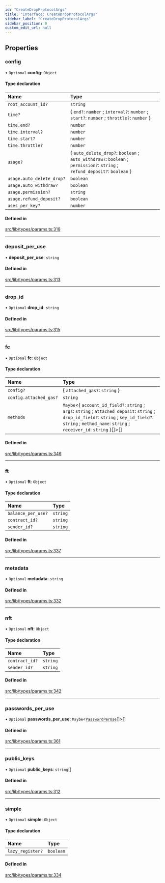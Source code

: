 ```yaml
---
id: "CreateDropProtocolArgs"
title: "Interface: CreateDropProtocolArgs"
sidebar_label: "CreateDropProtocolArgs"
sidebar_position: 0
custom_edit_url: null
---
```


## Properties

### config

• `Optional` **config**: `Object`

#### Type declaration

| Name | Type |
| :------ | :------ |
| `root_account_id?` | `string` |
| `time?` | { `end?`: `number` ; `interval?`: `number` ; `start?`: `number` ; `throttle?`: `number`  } |
| `time.end?` | `number` |
| `time.interval?` | `number` |
| `time.start?` | `number` |
| `time.throttle?` | `number` |
| `usage?` | { `auto_delete_drop?`: `boolean` ; `auto_withdraw?`: `boolean` ; `permission?`: `string` ; `refund_deposit?`: `boolean`  } |
| `usage.auto_delete_drop?` | `boolean` |
| `usage.auto_withdraw?` | `boolean` |
| `usage.permission?` | `string` |
| `usage.refund_deposit?` | `boolean` |
| `uses_per_key?` | `number` |

#### Defined in

[src/lib/types/params.ts:316](https://github.com/keypom/keypom-js/blob/8c566df/src/lib/types/params.ts#L316)

___

### deposit\_per\_use

• **deposit\_per\_use**: `string`

#### Defined in

[src/lib/types/params.ts:313](https://github.com/keypom/keypom-js/blob/8c566df/src/lib/types/params.ts#L313)

___

### drop\_id

• `Optional` **drop\_id**: `string`

#### Defined in

[src/lib/types/params.ts:315](https://github.com/keypom/keypom-js/blob/8c566df/src/lib/types/params.ts#L315)

___

### fc

• `Optional` **fc**: `Object`

#### Type declaration

| Name | Type |
| :------ | :------ |
| `config?` | { `attached_gas?`: `string`  } |
| `config.attached_gas?` | `string` |
| `methods` | `Maybe`<{ `account_id_field?`: `string` ; `args`: `string` ; `attached_deposit`: `string` ; `drop_id_field?`: `string` ; `key_id_field?`: `string` ; `method_name`: `string` ; `receiver_id`: `string`  }[]\>[] |

#### Defined in

[src/lib/types/params.ts:346](https://github.com/keypom/keypom-js/blob/8c566df/src/lib/types/params.ts#L346)

___

### ft

• `Optional` **ft**: `Object`

#### Type declaration

| Name | Type |
| :------ | :------ |
| `balance_per_use?` | `string` |
| `contract_id?` | `string` |
| `sender_id?` | `string` |

#### Defined in

[src/lib/types/params.ts:337](https://github.com/keypom/keypom-js/blob/8c566df/src/lib/types/params.ts#L337)

___

### metadata

• `Optional` **metadata**: `string`

#### Defined in

[src/lib/types/params.ts:332](https://github.com/keypom/keypom-js/blob/8c566df/src/lib/types/params.ts#L332)

___

### nft

• `Optional` **nft**: `Object`

#### Type declaration

| Name | Type |
| :------ | :------ |
| `contract_id?` | `string` |
| `sender_id?` | `string` |

#### Defined in

[src/lib/types/params.ts:342](https://github.com/keypom/keypom-js/blob/8c566df/src/lib/types/params.ts#L342)

___

### passwords\_per\_use

• `Optional` **passwords\_per\_use**: `Maybe`<[`PasswordPerUse`](PasswordPerUse.md)[]\>[]

#### Defined in

[src/lib/types/params.ts:361](https://github.com/keypom/keypom-js/blob/8c566df/src/lib/types/params.ts#L361)

___

### public\_keys

• `Optional` **public\_keys**: `string`[]

#### Defined in

[src/lib/types/params.ts:312](https://github.com/keypom/keypom-js/blob/8c566df/src/lib/types/params.ts#L312)

___

### simple

• `Optional` **simple**: `Object`

#### Type declaration

| Name | Type |
| :------ | :------ |
| `lazy_register?` | `boolean` |

#### Defined in

[src/lib/types/params.ts:334](https://github.com/keypom/keypom-js/blob/8c566df/src/lib/types/params.ts#L334)
